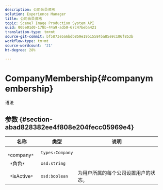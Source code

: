 ```yaml
---
description: 公司会员资格
solution: Experience Manager
title: 公司会员资格
topic: Scene7 Image Production System API
uuid: 005e01d0-178b-44a9-ad50-67c47beba421
translation-type: tm+mt
source-git-commit: bf5873e5a6bdb859e19b15584ba85e9c106f853b
workflow-type: tm+mt
source-wordcount: '21'
ht-degree: 28%

---
```



# CompanyMembership{#companymembership}

语法

## 参数 {#section-abad828382ee4f808e204fecc05969e4}

| 名称 | 类型 | 说明 |
|---|---|---|
| ` *`company`*` | `types:Company` |  |
| ` *`角色`*` | `xsd:string` |  |
| ` *`isActive`*` | `xsd:boolean` | 为用户所属的每个公司设置用户的状态。 |

